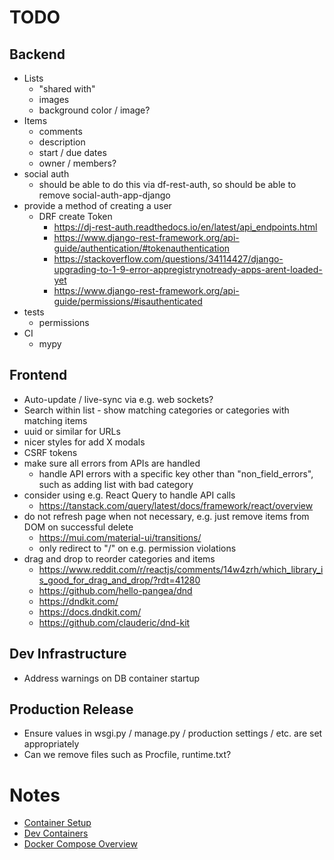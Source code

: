 # TODO

## Backend
* Lists
    * "shared with"
    * images
    * background color / image?
* Items
    * comments
    * description
    * start / due dates
    * owner / members?
* social auth
    * should be able to do this via df-rest-auth, so should be able to remove social-auth-app-django
* provide a method of creating a user
    * DRF create Token
        * https://dj-rest-auth.readthedocs.io/en/latest/api_endpoints.html
        * https://www.django-rest-framework.org/api-guide/authentication/#tokenauthentication
        * https://stackoverflow.com/questions/34114427/django-upgrading-to-1-9-error-appregistrynotready-apps-arent-loaded-yet
        * https://www.django-rest-framework.org/api-guide/permissions/#isauthenticated
* tests
    * permissions
* CI
    * mypy

## Frontend
* Auto-update / live-sync via e.g. web sockets?
* Search within list - show matching categories or categories with matching items
* uuid or similar for URLs
* nicer styles for add X modals
* CSRF tokens
* make sure all errors from APIs are handled
    * handle API errors with a specific key other than "non_field_errors", such as adding list with bad category
* consider using e.g. React Query to handle API calls
    * https://tanstack.com/query/latest/docs/framework/react/overview
* do not refresh page when not necessary, e.g. just remove items from DOM on successful delete
    * https://mui.com/material-ui/transitions/
    * only redirect to "/" on e.g. permission violations
* drag and drop to reorder categories and items
    * https://www.reddit.com/r/reactjs/comments/14w4zrh/which_library_is_good_for_drag_and_drop/?rdt=41280
    * https://github.com/hello-pangea/dnd
    * https://dndkit.com/
    * https://docs.dndkit.com/
    * https://github.com/clauderic/dnd-kit

## Dev Infrastructure
* Address warnings on DB container startup

## Production Release
* Ensure values in wsgi.py / manage.py / production settings / etc. are set appropriately
* Can we remove files such as Procfile, runtime.txt?

# Notes
* [Container Setup](https://testdriven.io/blog/dockerizing-django-with-postgres-gunicorn-and-nginx/)
* [Dev Containers](https://code.visualstudio.com/docs/devcontainers/create-dev-container#_use-docker-compose)
* [Docker Compose Overview](https://docs.docker.com/compose/)